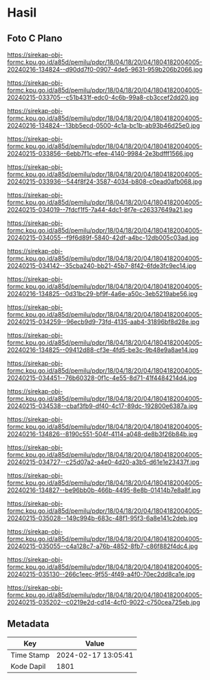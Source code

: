 # Hasil

## Foto C Plano

https://sirekap-obj-formc.kpu.go.id/a85d/pemilu/pdpr/18/04/18/20/04/1804182004005-20240216-134824--d90dd7f0-0907-4de5-9631-959b206b2066.jpg

https://sirekap-obj-formc.kpu.go.id/a85d/pemilu/pdpr/18/04/18/20/04/1804182004005-20240215-033705--c51b431f-edc0-4c6b-99a8-cb3ccef2dd20.jpg

https://sirekap-obj-formc.kpu.go.id/a85d/pemilu/pdpr/18/04/18/20/04/1804182004005-20240216-134824--13bb5ecd-0500-4c1a-bc1b-ab93b46d25e0.jpg

https://sirekap-obj-formc.kpu.go.id/a85d/pemilu/pdpr/18/04/18/20/04/1804182004005-20240215-033856--6ebb7f1c-efee-4140-9984-2e3bdfff1566.jpg

https://sirekap-obj-formc.kpu.go.id/a85d/pemilu/pdpr/18/04/18/20/04/1804182004005-20240215-033936--544f8f24-3587-4034-b808-c0ead0afb068.jpg

https://sirekap-obj-formc.kpu.go.id/a85d/pemilu/pdpr/18/04/18/20/04/1804182004005-20240215-034019--7fdcf1f5-7a44-4dc1-8f7e-c26337649a21.jpg

https://sirekap-obj-formc.kpu.go.id/a85d/pemilu/pdpr/18/04/18/20/04/1804182004005-20240215-034055--f9f6d89f-5840-42df-a4bc-12db005c03ad.jpg

https://sirekap-obj-formc.kpu.go.id/a85d/pemilu/pdpr/18/04/18/20/04/1804182004005-20240215-034142--35cba240-bb21-45b7-8f42-6fde3fc9ec14.jpg

https://sirekap-obj-formc.kpu.go.id/a85d/pemilu/pdpr/18/04/18/20/04/1804182004005-20240216-134825--0d31bc29-bf9f-4a6e-a50c-3eb5219abe56.jpg

https://sirekap-obj-formc.kpu.go.id/a85d/pemilu/pdpr/18/04/18/20/04/1804182004005-20240215-034259--96ecb9d9-73fd-4135-aab4-31896bf8d28e.jpg

https://sirekap-obj-formc.kpu.go.id/a85d/pemilu/pdpr/18/04/18/20/04/1804182004005-20240216-134825--09412d88-cf3e-4fd5-be3c-9b48e9a8ae14.jpg

https://sirekap-obj-formc.kpu.go.id/a85d/pemilu/pdpr/18/04/18/20/04/1804182004005-20240215-034451--76b60328-0f1c-4e55-8d71-41f4484214d4.jpg

https://sirekap-obj-formc.kpu.go.id/a85d/pemilu/pdpr/18/04/18/20/04/1804182004005-20240215-034538--cbaf3fb9-df40-4c17-89dc-192800e6387a.jpg

https://sirekap-obj-formc.kpu.go.id/a85d/pemilu/pdpr/18/04/18/20/04/1804182004005-20240216-134826--8190c551-504f-4114-a048-de8b3f26b84b.jpg

https://sirekap-obj-formc.kpu.go.id/a85d/pemilu/pdpr/18/04/18/20/04/1804182004005-20240215-034727--c25d07a2-a4e0-4d20-a3b5-d61e1e23437f.jpg

https://sirekap-obj-formc.kpu.go.id/a85d/pemilu/pdpr/18/04/18/20/04/1804182004005-20240216-134827--be96bb0b-466b-4495-8e8b-01414b7e8a8f.jpg

https://sirekap-obj-formc.kpu.go.id/a85d/pemilu/pdpr/18/04/18/20/04/1804182004005-20240215-035028--149c994b-683c-48f1-95f3-6a8e141c2deb.jpg

https://sirekap-obj-formc.kpu.go.id/a85d/pemilu/pdpr/18/04/18/20/04/1804182004005-20240215-035055--c4a128c7-a76b-4852-8fb7-c86f882f4dc4.jpg

https://sirekap-obj-formc.kpu.go.id/a85d/pemilu/pdpr/18/04/18/20/04/1804182004005-20240215-035130--266c1eec-9f55-4f49-a4f0-70ec2dd8ca1e.jpg

https://sirekap-obj-formc.kpu.go.id/a85d/pemilu/pdpr/18/04/18/20/04/1804182004005-20240215-035202--c0219e2d-cd14-4cf0-9022-c750cea725eb.jpg


## Metadata

| Key        | Value               |
| ---------- | ------------------- |
| Time Stamp | 2024-02-17 13:05:41 |
| Kode Dapil | 1801                |



